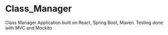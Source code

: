 # Class_Manager
Class Manager Application built on React, Spring Boot, Maven. Testing done with MVC and Mockito 
